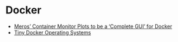 # Docker
- [Meros’ Container Monitor Plots to be a ‘Complete GUI’ for Docker](http://thenewstack.io/meros-container-monitoring-aims-high-public-beta/)
- [Tiny Docker Operating Systems](https://blog.docker.com/2015/03/tiny-docker-operating-systems/)
